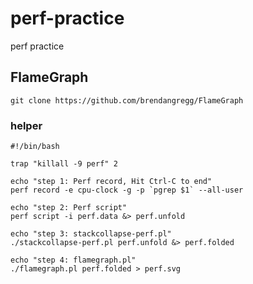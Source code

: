 # perf-practice
perf practice

## FlameGraph

```
git clone https://github.com/brendangregg/FlameGraph
```

### helper
```shell
#!/bin/bash

trap "killall -9 perf" 2

echo "step 1: Perf record, Hit Ctrl-C to end"
perf record -e cpu-clock -g -p `pgrep $1` --all-user

echo "step 2: Perf script"
perf script -i perf.data &> perf.unfold

echo "step 3: stackcollapse-perf.pl"
./stackcollapse-perf.pl perf.unfold &> perf.folded

echo "step 4: flamegraph.pl"
./flamegraph.pl perf.folded > perf.svg

```
